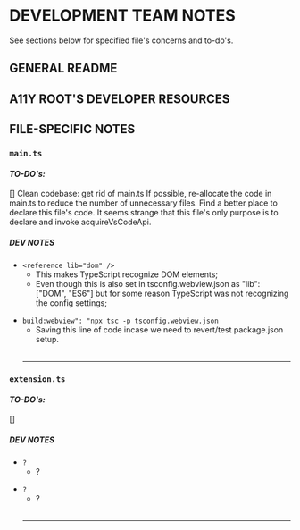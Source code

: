 # **DEVELOPMENT TEAM NOTES**

See sections below for specified file's concerns and to-do's.

## **GENERAL README**

## **A11Y ROOT'S DEVELOPER RESOURCES**

## **FILE-SPECIFIC NOTES**

### **`main.ts`**

#### **_TO-DO's:_**

[] Clean codebase: get rid of main.ts
If possible, re-allocate the code in main.ts to reduce the number of unnecessary files.
Find a better place to declare this file's code. It seems strange that this file's only purpose is to declare and invoke acquireVsCodeApi.

##### **_DEV NOTES_**

- `<reference lib="dom" />`
  - This makes TypeScript recognize DOM elements;
  - Even though this is also set in tsconfig.webview.json as "lib": ["DOM", "ES6"] but for some reason TypeScript was not recognizing the config settings;

* `build:webview": "npx tsc -p tsconfig.webview.json`
  - Saving this line of code incase we need to revert/test package.json setup.
  <br/>
  <hr/>

### **`extension.ts`**

#### **_TO-DO's:_**

[]

##### **_DEV NOTES_**

- `?`
  - ?

* `?`
  - ?
  <br/>
    <hr/>
